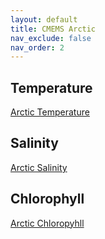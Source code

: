 ```yaml
---
layout: default
title: CMEMS Arctic
nav_exclude: false
nav_order: 2
---
```


## Temperature

[Arctic Temperature](CMEMS_temperature.md)

## Salinity

[Arctic Salinity](CMEMS_salinity.md)

## Chlorophyll

[Arctic Chloropyhll](CMEMS_chlorophyll.md)